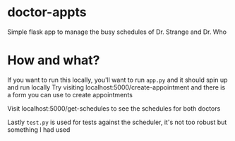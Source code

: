 # doctor-appts
Simple flask app to manage the busy schedules of Dr. Strange and Dr. Who

# How and what?
If you want to run this locally, you'll want to run `app.py` and it should spin up and run locally
Try visiting localhost:5000/create-appointment and there is a form you can use to create appointments

Visit localhost:5000/get-schedules to see the schedules for both doctors

Lastly `test.py` is used for tests against the scheduler, it's not too robust but something I had used
